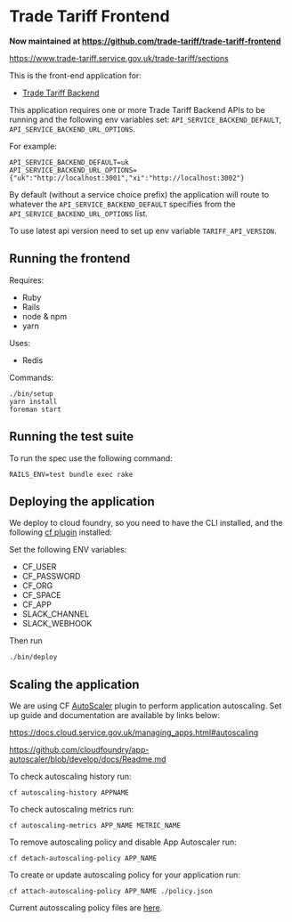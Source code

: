 # Trade Tariff Frontend

__Now maintained at https://github.com/trade-tariff/trade-tariff-frontend__

https://www.trade-tariff.service.gov.uk/trade-tariff/sections

This is the front-end application for:

* [Trade Tariff Backend](https://github.com/trade-tariff/trade-tariff-backend)

This application requires one or more Trade Tariff Backend APIs to be running and the following env variables set: `API_SERVICE_BACKEND_DEFAULT`, `API_SERVICE_BACKEND_URL_OPTIONS`.

For example:

```
API_SERVICE_BACKEND_DEFAULT=uk
API_SERVICE_BACKEND_URL_OPTIONS={"uk":"http://localhost:3001","xi":"http://localhost:3002"}
```

By default (without a service choice prefix) the application will route to whatever the `API_SERVICE_BACKEND_DEFAULT` specifies from the `API_SERVICE_BACKEND_URL_OPTIONS` list.

To use latest api version need to set up env variable `TARIFF_API_VERSION`. 

## Running the frontend

Requires:
* Ruby
* Rails
* node & npm
* yarn

Uses:
* Redis

Commands:

    ./bin/setup
    yarn install
    foreman start

## Running the test suite

To run the spec use the following command:

    RAILS_ENV=test bundle exec rake

## Deploying the application

We deploy to cloud foundry, so you need to have the CLI installed, and the following [cf plugin](https://github.com/bluemixgaragelondon/cf-blue-green-deploy) installed:


Set the following ENV variables:
* CF_USER
* CF_PASSWORD
* CF_ORG
* CF_SPACE
* CF_APP
* SLACK_CHANNEL
* SLACK_WEBHOOK

Then run

    ./bin/deploy


## Scaling the application

We are using CF [AutoScaler](https://github.com/cloudfoundry/app-autoscaler) plugin to perform application autoscaling. Set up guide and documentation are available by links below:

https://docs.cloud.service.gov.uk/managing_apps.html#autoscaling

https://github.com/cloudfoundry/app-autoscaler/blob/develop/docs/Readme.md



To check autoscaling history run:

    cf autoscaling-history APPNAME

To check autoscaling metrics run:

    cf autoscaling-metrics APP_NAME METRIC_NAME
 
To remove autoscaling policy and disable App Autoscaler run:

    cf detach-autoscaling-policy APP_NAME

To create or update autoscaling policy for your application run:

    cf attach-autoscaling-policy APP_NAME ./policy.json

Current autosscaling policy files are [here](https://github.com/trade-tariff/trade-tariff-frontend/tree/main/config/autoscaling).










